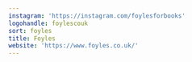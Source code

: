 ```yaml
---
instagram: 'https://instagram.com/foylesforbooks'
logohandle: foylescouk
sort: foyles
title: Foyles
website: 'https://www.foyles.co.uk/'
---
```

